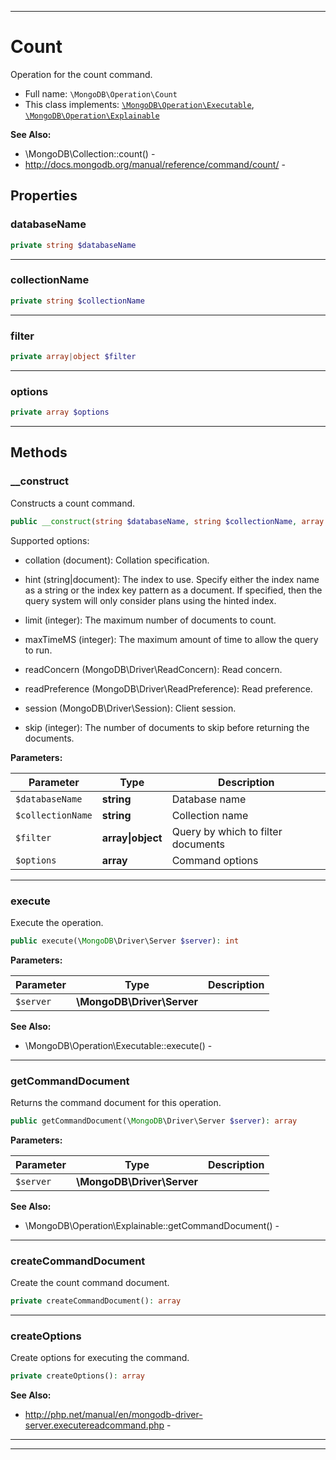 ***

# Count

Operation for the count command.

* Full name: `\MongoDB\Operation\Count`
* This class implements:
  [`\MongoDB\Operation\Executable`](./Executable.md), [`\MongoDB\Operation\Explainable`](./Explainable.md)

**See Also:**

* \MongoDB\Collection::count() -
* http://docs.mongodb.org/manual/reference/command/count/ -

## Properties

### databaseName

```php
private string $databaseName
```

***

### collectionName

```php
private string $collectionName
```

***

### filter

```php
private array|object $filter
```

***

### options

```php
private array $options
```

***

## Methods

### __construct

Constructs a count command.

```php
public __construct(string $databaseName, string $collectionName, array|object $filter = [], array $options = []): mixed
```

Supported options:

* collation (document): Collation specification.

* hint (string|document): The index to use. Specify either the index name as a string or the index key pattern as a
  document. If specified, then the query system will only consider plans using the hinted index.

* limit (integer): The maximum number of documents to count.

* maxTimeMS (integer): The maximum amount of time to allow the query to run.

* readConcern (MongoDB\Driver\ReadConcern): Read concern.

* readPreference (MongoDB\Driver\ReadPreference): Read preference.

* session (MongoDB\Driver\Session): Client session.

* skip (integer): The number of documents to skip before returning the documents.

**Parameters:**

| Parameter | Type | Description |
|-----------|------|-------------|
| `$databaseName` | **string** | Database name |
| `$collectionName` | **string** | Collection name |
| `$filter` | **array&#124;object** | Query by which to filter documents |
| `$options` | **array** | Command options |

***

### execute

Execute the operation.

```php
public execute(\MongoDB\Driver\Server $server): int
```

**Parameters:**

| Parameter | Type | Description |
|-----------|------|-------------|
| `$server` | **\MongoDB\Driver\Server** |  |

**See Also:**

* \MongoDB\Operation\Executable::execute() -

***

### getCommandDocument

Returns the command document for this operation.

```php
public getCommandDocument(\MongoDB\Driver\Server $server): array
```

**Parameters:**

| Parameter | Type | Description |
|-----------|------|-------------|
| `$server` | **\MongoDB\Driver\Server** |  |

**See Also:**

* \MongoDB\Operation\Explainable::getCommandDocument() -

***

### createCommandDocument

Create the count command document.

```php
private createCommandDocument(): array
```

***

### createOptions

Create options for executing the command.

```php
private createOptions(): array
```

**See Also:**

* http://php.net/manual/en/mongodb-driver-server.executereadcommand.php -

***


***


